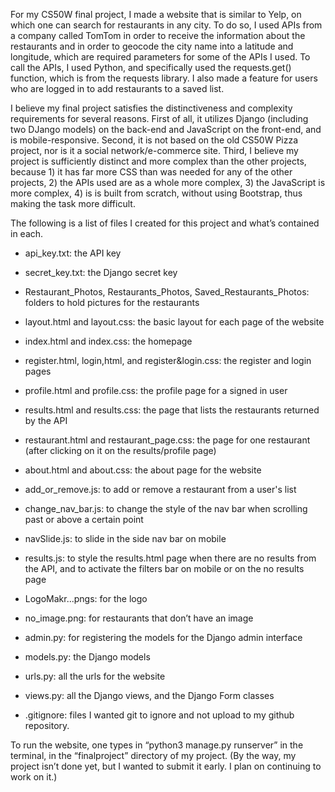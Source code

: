 For my CS50W final project, I made a website that is similar to Yelp, on which one can search for restaurants in any city. To do so, I used APIs from a company called TomTom in order to receive the information about the restaurants and in order to geocode the city name into a latitude and longitude, which are required parameters for some of the APIs I used. To call the APIs, I used Python, and specifically used the requests.get() function, which is from the requests library. I also made a feature for users who are logged in to add restaurants to a saved list.

I believe my final project satisfies the distinctiveness and complexity requirements for several reasons. First of all, it utilizes Django (including two DJango models) on the back-end and JavaScript on the front-end, and is mobile-responsive. Second, it is not based on the old CS50W Pizza project, nor is it a social network/e-commerce site. Third, I believe my project is sufficiently distinct and more complex than the other projects, because 1) it has far more CSS than was needed for any of the other projects, 2) the APIs used are as a whole more complex, 3) the JavaScript is more complex, 4) is is built from scratch, without using Bootstrap, thus making the task more difficult. 

The following is a list of files I created for this project and what’s contained in each.

- api_key.txt: the API key
- secret_key.txt: the Django secret key
- Restaurant_Photos, Restaurants_Photos, Saved_Restaurants_Photos: folders to hold pictures for the restaurants

- layout.html and layout.css: the basic layout for each page of the website
- index.html and index.css: the homepage
- register.html, login,html, and register&login.css: the register and login pages
- profile.html and profile.css: the profile page for a signed in user
- results.html and results.css: the page that lists the restaurants returned by the API
- restaurant.html and restaurant_page.css: the page for one restaurant (after clicking on it on the results/profile page)
- about.html and about.css: the about page for the website

- add_or_remove.js: to add or remove a restaurant from a user's list
- change_nav_bar.js: to change the style of the nav bar when scrolling past or above a certain point
- navSlide.js: to slide in the side nav bar on mobile
- results.js: to style the results.html page when there are no results from the API, and to activate the filters bar on mobile or on the no results page

- LogoMakr...pngs: for the logo
- no_image.png: for restaurants that don’t have an image

- admin.py: for registering the models for the Django admin interface
- models.py: the Django models
- urls.py: all the urls for the website
- views.py: all the Django views, and the Django Form classes

- .gitignore: files I wanted git to ignore and not upload to my github repository.

To run the website, one types in “python3 manage.py runserver” in the terminal, in the “finalproject” directory of my project.
(By the way, my project isn’t done yet, but I wanted to submit it early. I plan on continuing to work on it.)